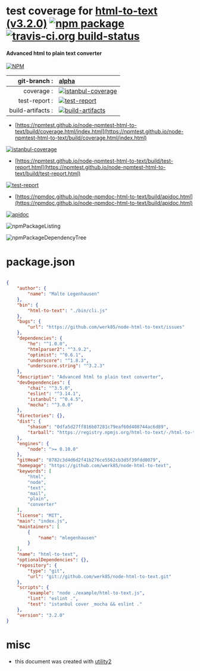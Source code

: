 # test coverage for  [html-to-text (v3.2.0)](https://github.com/werk85/node-html-to-text)  [![npm package](https://img.shields.io/npm/v/npmtest-html-to-text.svg?style=flat-square)](https://www.npmjs.org/package/npmtest-html-to-text) [![travis-ci.org build-status](https://api.travis-ci.org/npmtest/node-npmtest-html-to-text.svg)](https://travis-ci.org/npmtest/node-npmtest-html-to-text)
#### Advanced html to plain text converter

[![NPM](https://nodei.co/npm/html-to-text.png?downloads=true&downloadRank=true&stars=true)](https://www.npmjs.com/package/html-to-text)

| git-branch : | [alpha](https://github.com/npmtest/node-npmtest-html-to-text/tree/alpha)|
|--:|:--|
| coverage : | [![istanbul-coverage](https://npmtest.github.io/node-npmtest-html-to-text/build/coverage.badge.svg)](https://npmtest.github.io/node-npmtest-html-to-text/build/coverage.html/index.html)|
| test-report : | [![test-report](https://npmtest.github.io/node-npmtest-html-to-text/build/test-report.badge.svg)](https://npmtest.github.io/node-npmtest-html-to-text/build/test-report.html)|
| build-artifacts : | [![build-artifacts](https://npmtest.github.io/node-npmtest-html-to-text/glyphicons_144_folder_open.png)](https://github.com/npmtest/node-npmtest-html-to-text/tree/gh-pages/build)|

- [https://npmtest.github.io/node-npmtest-html-to-text/build/coverage.html/index.html](https://npmtest.github.io/node-npmtest-html-to-text/build/coverage.html/index.html)

[![istanbul-coverage](https://npmtest.github.io/node-npmtest-html-to-text/build/screenCapture.buildCi.browser.%252Ftmp%252Fbuild%252Fcoverage.lib.html.png)](https://npmtest.github.io/node-npmtest-html-to-text/build/coverage.html/index.html)

- [https://npmtest.github.io/node-npmtest-html-to-text/build/test-report.html](https://npmtest.github.io/node-npmtest-html-to-text/build/test-report.html)

[![test-report](https://npmtest.github.io/node-npmtest-html-to-text/build/screenCapture.buildCi.browser.%252Ftmp%252Fbuild%252Ftest-report.html.png)](https://npmtest.github.io/node-npmtest-html-to-text/build/test-report.html)

- [https://npmdoc.github.io/node-npmdoc-html-to-text/build/apidoc.html](https://npmdoc.github.io/node-npmdoc-html-to-text/build/apidoc.html)

[![apidoc](https://npmdoc.github.io/node-npmdoc-html-to-text/build/screenCapture.buildCi.browser.%252Ftmp%252Fbuild%252Fapidoc.html.png)](https://npmdoc.github.io/node-npmdoc-html-to-text/build/apidoc.html)

![npmPackageListing](https://npmtest.github.io/node-npmtest-html-to-text/build/screenCapture.npmPackageListing.svg)

![npmPackageDependencyTree](https://npmtest.github.io/node-npmtest-html-to-text/build/screenCapture.npmPackageDependencyTree.svg)



# package.json

```json

{
    "author": {
        "name": "Malte Legenhausen"
    },
    "bin": {
        "html-to-text": "./bin/cli.js"
    },
    "bugs": {
        "url": "https://github.com/werk85/node-html-to-text/issues"
    },
    "dependencies": {
        "he": "^1.0.0",
        "htmlparser2": "^3.9.2",
        "optimist": "^0.6.1",
        "underscore": "^1.8.3",
        "underscore.string": "^3.2.3"
    },
    "description": "Advanced html to plain text converter",
    "devDependencies": {
        "chai": "^3.5.0",
        "eslint": "^3.14.1",
        "istanbul": "^0.4.5",
        "mocha": "^3.0.0"
    },
    "directories": {},
    "dist": {
        "shasum": "0dfa5d27ff816b07281c79eaf60d408744ac6d89",
        "tarball": "https://registry.npmjs.org/html-to-text/-/html-to-text-3.2.0.tgz"
    },
    "engines": {
        "node": ">= 0.10.0"
    },
    "gitHead": "8782c3d4d6d2f41b276ce5562cb3d5f39fdd0079",
    "homepage": "https://github.com/werk85/node-html-to-text",
    "keywords": [
        "html",
        "node",
        "text",
        "mail",
        "plain",
        "converter"
    ],
    "license": "MIT",
    "main": "index.js",
    "maintainers": [
        {
            "name": "mlegenhausen"
        }
    ],
    "name": "html-to-text",
    "optionalDependencies": {},
    "repository": {
        "type": "git",
        "url": "git://github.com/werk85/node-html-to-text.git"
    },
    "scripts": {
        "example": "node ./example/html-to-text.js",
        "lint": "eslint .",
        "test": "istanbul cover _mocha && eslint ."
    },
    "version": "3.2.0"
}
```



# misc
- this document was created with [utility2](https://github.com/kaizhu256/node-utility2)
